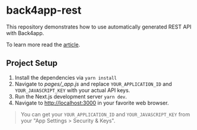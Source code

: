 # back4app-rest

This repository demonstrates how to use automatically generated REST API with Back4app.

To learn more read the [article](https://blog.back4app.com/how-to-build-a-rest-api/).

## Project Setup

1. Install the dependencies via `yarn install`
2. Navigate to *pages/_app.js* and replace `YOUR_APPLICATION_ID` and `YOUR_JAVASCRIPT_KEY` with your actual API keys.
3. Run the Next.js development server `yarn dev`.
4. Navigate to [http://localhost:3000](http://localhost:3000) in your favorite web browser.

> You can get your `YOUR_APPLICATION_ID` and `YOUR_JAVASCRIPT_KEY` from your "App Settings > Security & Keys".
